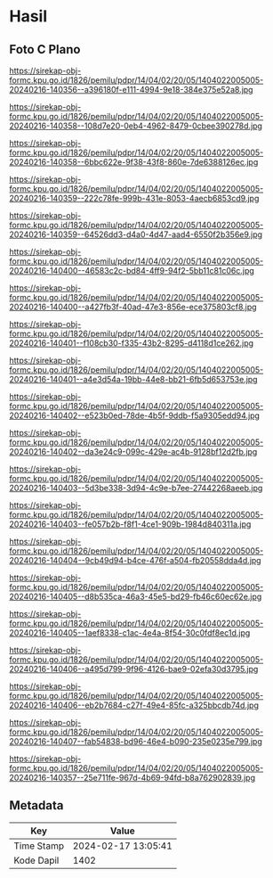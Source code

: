 # Hasil

## Foto C Plano

https://sirekap-obj-formc.kpu.go.id/1826/pemilu/pdpr/14/04/02/20/05/1404022005005-20240216-140356--a396180f-e111-4994-9e18-384e375e52a8.jpg

https://sirekap-obj-formc.kpu.go.id/1826/pemilu/pdpr/14/04/02/20/05/1404022005005-20240216-140358--108d7e20-0eb4-4962-8479-0cbee390278d.jpg

https://sirekap-obj-formc.kpu.go.id/1826/pemilu/pdpr/14/04/02/20/05/1404022005005-20240216-140358--6bbc622e-9f38-43f8-860e-7de6388126ec.jpg

https://sirekap-obj-formc.kpu.go.id/1826/pemilu/pdpr/14/04/02/20/05/1404022005005-20240216-140359--222c78fe-999b-431e-8053-4aecb6853cd9.jpg

https://sirekap-obj-formc.kpu.go.id/1826/pemilu/pdpr/14/04/02/20/05/1404022005005-20240216-140359--64526dd3-d4a0-4d47-aad4-6550f2b356e9.jpg

https://sirekap-obj-formc.kpu.go.id/1826/pemilu/pdpr/14/04/02/20/05/1404022005005-20240216-140400--46583c2c-bd84-4ff9-94f2-5bb11c81c06c.jpg

https://sirekap-obj-formc.kpu.go.id/1826/pemilu/pdpr/14/04/02/20/05/1404022005005-20240216-140400--a427fb3f-40ad-47e3-856e-ece375803cf8.jpg

https://sirekap-obj-formc.kpu.go.id/1826/pemilu/pdpr/14/04/02/20/05/1404022005005-20240216-140401--f108cb30-f335-43b2-8295-d4118d1ce262.jpg

https://sirekap-obj-formc.kpu.go.id/1826/pemilu/pdpr/14/04/02/20/05/1404022005005-20240216-140401--a4e3d54a-19bb-44e8-bb21-6fb5d653753e.jpg

https://sirekap-obj-formc.kpu.go.id/1826/pemilu/pdpr/14/04/02/20/05/1404022005005-20240216-140402--e523b0ed-78de-4b5f-9ddb-f5a9305edd94.jpg

https://sirekap-obj-formc.kpu.go.id/1826/pemilu/pdpr/14/04/02/20/05/1404022005005-20240216-140402--da3e24c9-099c-429e-ac4b-9128bf12d2fb.jpg

https://sirekap-obj-formc.kpu.go.id/1826/pemilu/pdpr/14/04/02/20/05/1404022005005-20240216-140403--5d3be338-3d94-4c9e-b7ee-27442268aeeb.jpg

https://sirekap-obj-formc.kpu.go.id/1826/pemilu/pdpr/14/04/02/20/05/1404022005005-20240216-140403--fe057b2b-f8f1-4ce1-909b-1984d840311a.jpg

https://sirekap-obj-formc.kpu.go.id/1826/pemilu/pdpr/14/04/02/20/05/1404022005005-20240216-140404--9cb49d94-b4ce-476f-a504-fb20558dda4d.jpg

https://sirekap-obj-formc.kpu.go.id/1826/pemilu/pdpr/14/04/02/20/05/1404022005005-20240216-140405--d8b535ca-46a3-45e5-bd29-fb46c60ec62e.jpg

https://sirekap-obj-formc.kpu.go.id/1826/pemilu/pdpr/14/04/02/20/05/1404022005005-20240216-140405--1aef8338-c1ac-4e4a-8f54-30c0fdf8ec1d.jpg

https://sirekap-obj-formc.kpu.go.id/1826/pemilu/pdpr/14/04/02/20/05/1404022005005-20240216-140406--a495d799-9f96-4126-bae9-02efa30d3795.jpg

https://sirekap-obj-formc.kpu.go.id/1826/pemilu/pdpr/14/04/02/20/05/1404022005005-20240216-140406--eb2b7684-c27f-49e4-85fc-a325bbcdb74d.jpg

https://sirekap-obj-formc.kpu.go.id/1826/pemilu/pdpr/14/04/02/20/05/1404022005005-20240216-140407--fab54838-bd96-46e4-b090-235e0235e799.jpg

https://sirekap-obj-formc.kpu.go.id/1826/pemilu/pdpr/14/04/02/20/05/1404022005005-20240216-140357--25e711fe-967d-4b69-94fd-b8a762902839.jpg


## Metadata

| Key        | Value               |
| ---------- | ------------------- |
| Time Stamp | 2024-02-17 13:05:41 |
| Kode Dapil | 1402                |



